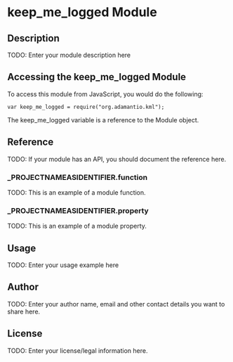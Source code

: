 # keep_me_logged Module

## Description

TODO: Enter your module description here

## Accessing the keep_me_logged Module

To access this module from JavaScript, you would do the following:

	var keep_me_logged = require("org.adamantio.kml");

The keep_me_logged variable is a reference to the Module object.	

## Reference

TODO: If your module has an API, you should document
the reference here.

### ___PROJECTNAMEASIDENTIFIER__.function

TODO: This is an example of a module function.

### ___PROJECTNAMEASIDENTIFIER__.property

TODO: This is an example of a module property.

## Usage

TODO: Enter your usage example here

## Author

TODO: Enter your author name, email and other contact
details you want to share here. 

## License

TODO: Enter your license/legal information here.

